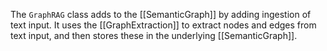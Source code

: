 The `GraphRAG` class adds to the [[SemanticGraph]] by adding ingestion of text input. It uses the [[GraphExtraction]] to extract nodes and edges from text input, and then stores these in the underlying [[SemanticGraph]].